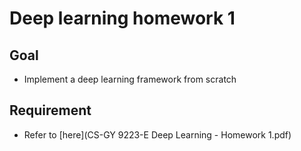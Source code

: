 # Deep learning homework 1
## Goal
- Implement a deep learning framework from scratch
## Requirement
- Refer to [here](CS-GY 9223-E Deep Learning - Homework 1.pdf)

